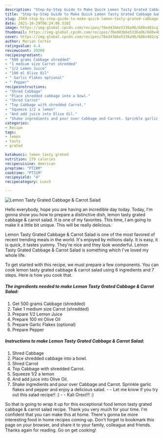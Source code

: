 ```yaml
---
description: "Step-by-Step Guide to Make Quick Lemon Tasty Grated Cabbage &amp; Carrot Salad"
title: "Step-by-Step Guide to Make Quick Lemon Tasty Grated Cabbage &amp; Carrot Salad"
slug: 2569-step-by-step-guide-to-make-quick-lemon-tasty-grated-cabbage-and-amp-carrot-salad
date: 2021-10-29T06:24:06.510Z
image: https://img-global.cpcdn.com/recipes/78ed43b6e5336a96/680x482cq70/lemon-tasty-grated-cabbage-carrot-salad-recipe-main-photo.jpg
thumbnail: https://img-global.cpcdn.com/recipes/78ed43b6e5336a96/680x482cq70/lemon-tasty-grated-cabbage-carrot-salad-recipe-main-photo.jpg
cover: https://img-global.cpcdn.com/recipes/78ed43b6e5336a96/680x482cq70/lemon-tasty-grated-cabbage-carrot-salad-recipe-main-photo.jpg
author: Marian Cortez
ratingvalue: 4.4
reviewcount: 29260
recipeingredient:
- "500 grams Cabbage shredded"
- "1 medium size Carrot shredded"
- "1/2 Lemon Juice"
- "100 ml Olive Oil"
- " Garlic Flakes optional"
- " Pepper"
recipeinstructions:
- "Shred Cabbage"
- "Place shredded cabbage into a bowl."
- "Shred Carrot"
- "Top Cabbage with shredded Carrot."
- "Squeeze 1/2 a lemon"
- "And add juice into Olive Oil."
- "Shake ingredients and pour over Cabbage and Carrot. Sprinkle garlic flakes and pepper and enjoy a delicious salad.  Let me know if you try out this salad recipe!! :)  Kali Orexi!!! :)"
categories:
- Recipe
tags:
- lemon
- tasty
- grated

katakunci: lemon tasty grated 
nutrition: 279 calories
recipecuisine: American
preptime: "PT28M"
cooktime: "PT31M"
recipeyield: "4"
recipecategory: Lunch

---
```



![Lemon Tasty Grated Cabbage & Carrot Salad](https://img-global.cpcdn.com/recipes/78ed43b6e5336a96/680x482cq70/lemon-tasty-grated-cabbage-carrot-salad-recipe-main-photo.jpg)

Hello everybody, hope you are having an incredible day today. Today, I'm gonna show you how to prepare a distinctive dish, lemon tasty grated cabbage & carrot salad. It is one of my favorites. This time, I am going to make it a little bit unique. This will be really delicious.



Lemon Tasty Grated Cabbage & Carrot Salad is one of the most favored of recent trending meals in the world. It's enjoyed by millions daily. It is easy, it is quick, it tastes yummy. They're nice and they look wonderful. Lemon Tasty Grated Cabbage & Carrot Salad is something which I've loved my whole life.


To get started with this recipe, we must prepare a few components. You can cook lemon tasty grated cabbage & carrot salad using 6 ingredients and 7 steps. Here is how you cook that.

<!--inarticleads1-->

##### The ingredients needed to make Lemon Tasty Grated Cabbage & Carrot Salad:

1. Get 500 grams Cabbage (shredded)
1. Take 1 medium size Carrot (shredded)
1. Prepare 1/2 Lemon Juice
1. Prepare 100 ml Olive Oil
1. Prepare  Garlic Flakes (optional)
1. Prepare  Pepper




<!--inarticleads2-->

##### Instructions to make Lemon Tasty Grated Cabbage & Carrot Salad:

1. Shred Cabbage
1. Place shredded cabbage into a bowl.
1. Shred Carrot
1. Top Cabbage with shredded Carrot.
1. Squeeze 1/2 a lemon
1. And add juice into Olive Oil.
1. Shake ingredients and pour over Cabbage and Carrot. Sprinkle garlic flakes and pepper and enjoy a delicious salad. -  - Let me know if you try out this salad recipe!! :) -  - Kali Orexi!!! :)




So that is going to wrap it up for this exceptional food lemon tasty grated cabbage & carrot salad recipe. Thank you very much for your time. I'm confident that you can make this at home. There's gonna be more interesting food in home recipes coming up. Don't forget to bookmark this page on your browser, and share it to your family, colleague and friends. Thanks again for reading. Go on get cooking!
